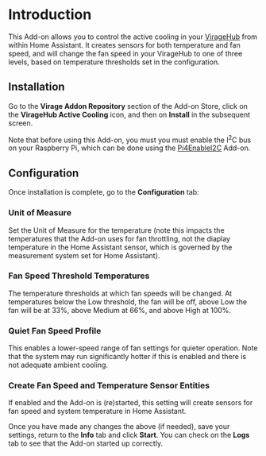 # Introduction

This Add-on allows you to control the active cooling in your [VirageHub](https://www.viragelabs.com/products/#hub) from within Home Assistant.  It creates sensors for both temperature and fan speed, and will change the fan speed in your VirageHub to one of three levels, based on temperature thresholds set in the configuration.

## Installation

Go to the **Virage Addon Repository** section of the Add-on Store, click on the **VirageHub Active Cooling** icon, and then on **Install** in the subsequent screen.

Note that before using this Add-on, you must you must enable the I<sup>2</sup>C bus on your Raspberry Pi, which can be done using the [Pi4EnableI2C](https://github.com/viragelabs/addons/tree/main/Pi4EnableI2C) Add-on.

## Configuration

Once installation is complete, go to the **Configuration** tab:

### Unit of Measure

Set the Unit of Measure for the temperature (note this impacts the temperatures that the Add-on uses for fan throttling, not the diaplay temperature in the Home Assistant sensor, which is governed by the measurement system set for Home Assistant).

### Fan Speed Threshold Temperatures

The temperature thresholds at which fan speeds will be changed.  At temperatures below the Low threshold, the fan will be off, above Low the fan will be at 33%, above Medium at 66%, and above High at 100%.

### Quiet Fan Speed Profile

This enables a lower-speed range of fan settings for quieter operation.  Note that the system may run significantly hotter if this is enabled and there is not adequate ambient cooling.

### Create Fan Speed and Temperature Sensor Entities

If enabled and the Add-on is (re)started, this setting will create sensors for fan speed and system temperature in Home Assistant.

Once you have made any changes the above (if needed), save your settings, return to the **Info** tab and click **Start**.  You can check on the **Logs** tab to see that the Add-on started up correctly.

